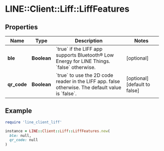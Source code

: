 # LINE::Client::Liff::LiffFeatures

## Properties

| Name | Type | Description | Notes |
| ---- | ---- | ----------- | ----- |
| **ble** | **Boolean** | &#x60;true&#x60; if the LIFF app supports Bluetooth® Low Energy for LINE Things. &#x60;false&#x60; otherwise.  | [optional] |
| **qr_code** | **Boolean** | &#x60;true&#x60; to use the 2D code reader in the LIFF app. false otherwise. The default value is &#x60;false&#x60;.  | [optional][default to false] |

## Example

```ruby
require 'line_client_liff'

instance = LINE::Client::Liff::LiffFeatures.new(
  ble: null,
  qr_code: null
)
```

